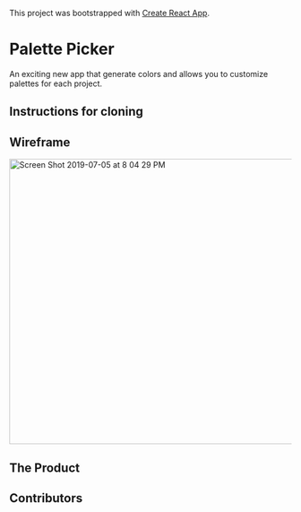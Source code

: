 This project was bootstrapped with [Create React App](https://github.com/facebook/create-react-app).

# Palette Picker

An exciting new app that generate colors and allows you to customize palettes for each project.

## Instructions for cloning

## Wireframe

<img width="509" alt="Screen Shot 2019-07-05 at 8 04 29 PM" src="https://user-images.githubusercontent.com/41968928/60750050-3c5e4a80-9f60-11e9-876a-690cc915e85a.png">

## The Product 

## Contributors



